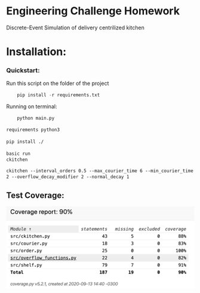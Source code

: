 # Engineering Challenge Homework

Discrete-Event Simulation of delivery centrilized kitchen

# Installation:

### Quickstart:

Run this script on the folder of the project

```python
	pip install -r requirements.txt
```

Running on terminal:

```python
	python main.py
```

    requirements python3

    pip install ./

    basic run
    ckitchen

```
ckitchen --interval_orders 0.5 --max_courier_time 6 --min_courier_time 2 --overflow_decay_modifier 2 --normal_decay 1

```

## Test Coverage:

![Coverage test report](./src/resources/report.png)
